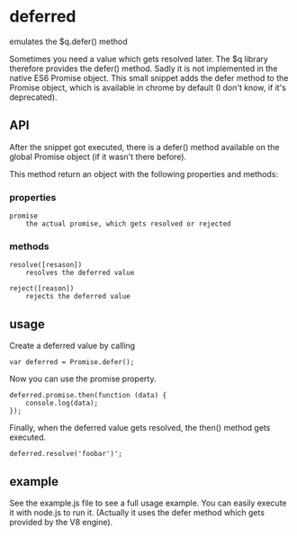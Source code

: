 # deferred
emulates the $q.defer() method

Sometimes you need a value which gets resolved later. The $q library therefore provides the defer() method.
Sadly it is not implemented in the native ES6 Promise object. This small snippet adds the defer method to the 
Promise object, which is available in chrome by default (I don't know, if it's deprecated).

## API
After the snippet got executed, there is a defer() method available on the global Promise object 
(if it wasn't there before).

This method return an object with the following properties and methods:

### properties
    promise
        the actual promise, which gets resolved or rejected
    
### methods
    resolve([resason]) 
        resolves the deferred value
        
    reject([reason]) 
        rejects the deferred value
 
## usage
Create a deferred value by calling

    var deferred = Promise.defer();

Now you can use the promise property.

    deferred.promise.then(function (data) {
        console.log(data);
    });

Finally, when the deferred value gets resolved, the then() method gets executed.
 
    deferred.resolve('foobar')';

## example
See the example.js file to see a full usage example. You can easily execute it with node.js to run it. (Actually it uses 
the defer method which gets provided by the V8 engine).